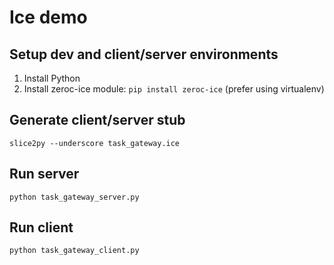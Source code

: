 # Ice demo

## Setup dev and client/server environments

1. Install Python
2. Install zeroc-ice module: `pip install zeroc-ice` (prefer using virtualenv)

## Generate client/server stub

```
slice2py --underscore task_gateway.ice
```

## Run server

```
python task_gateway_server.py
```

## Run client

```
python task_gateway_client.py
```
